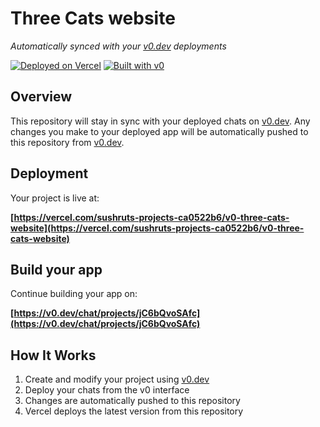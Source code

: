 # Three Cats website

*Automatically synced with your [v0.dev](https://v0.dev) deployments*

[![Deployed on Vercel](https://img.shields.io/badge/Deployed%20on-Vercel-black?style=for-the-badge&logo=vercel)](https://vercel.com/sushruts-projects-ca0522b6/v0-three-cats-website)
[![Built with v0](https://img.shields.io/badge/Built%20with-v0.dev-black?style=for-the-badge)](https://v0.dev/chat/projects/jC6bQvoSAfc)

## Overview

This repository will stay in sync with your deployed chats on [v0.dev](https://v0.dev).
Any changes you make to your deployed app will be automatically pushed to this repository from [v0.dev](https://v0.dev).

## Deployment

Your project is live at:

**[https://vercel.com/sushruts-projects-ca0522b6/v0-three-cats-website](https://vercel.com/sushruts-projects-ca0522b6/v0-three-cats-website)**

## Build your app

Continue building your app on:

**[https://v0.dev/chat/projects/jC6bQvoSAfc](https://v0.dev/chat/projects/jC6bQvoSAfc)**

## How It Works

1. Create and modify your project using [v0.dev](https://v0.dev)
2. Deploy your chats from the v0 interface
3. Changes are automatically pushed to this repository
4. Vercel deploys the latest version from this repository